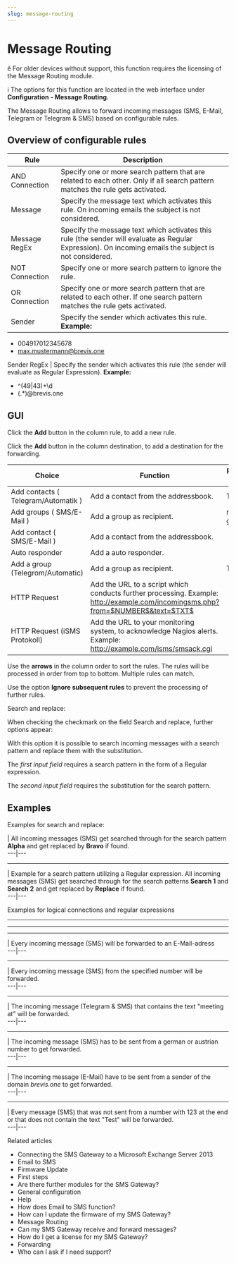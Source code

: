 ```yaml
---
slug: message-routing
---
```


# Message Routing

ê For older devices without support, this function requires the licensing of
the Message Routing module.

i The options for this function are located in the web interface under
**Configuration - Message Routing.**

The Message Routing allows to forward incoming messages (SMS, E-Mail, Telegram
or Telegram & SMS) based on configurable rules.

## Overview of configurable rules

**Rule** | **Description**  
---|---  
AND Connection  | Specify one or more search pattern that are related to each other. Only if all search pattern matches the rule gets activated.  
Message | Specify the message text which activates this rule. On incoming emails the subject is not considered.  
Message RegEx  | Specify the message text which activates this rule (the sender will evaluate as Regular Expression). On incoming emails the subject is not considered.  
NOT Connection  | Specify one or more search pattern to ignore the rule.  
OR Connection | Specify one or more search pattern that are related to each other. If one search pattern matches the rule gets activated.  
Sender |  Specify the sender which activates this rule. **Example:**

  * 004917012345678
  * max.mustermann@brevis.one

  
Sender RegEx  |  Specify the sender which activates this rule (the sender will evaluate as Regular Expression). **Example:**

  * ^(49|43)+\d
  * (.*)@brevis.one

  
  
## GUI

Click the **Add** button in the column rule, to add a new rule.

Click the **Add** button in the column destination, to add a destination for
the forwarding.

**Choice** | **Function** | Requires License  
---|---|---  
Add contacts ( Telegram/Automatik )  | Add a contact from the addressbook. | Telegram  
Add groups ( SMS/E-Mail )  | Add a group as recipient. | recipient groups  
Add contact ( SMS/E-Mail )  | Add a contact from the addressbook. |   
Auto responder | Add a auto responder. |   
Add a group (Telegrom/Automatic) | Add a group as recipient. | Telegram  
HTTP Request  |  Add the URL to a script which conducts further processing. Example: http://example.com/incomingsms.php?from=$NUMBER$&text=$TXT$  |   
HTTP Request (iSMS Protokoll) |  Add the URL to your monitoring system, to acknowledge Nagios alerts. Example: http://example.com/isms/smsack.cgi |   
  
Use the **arrows** in the column order to sort the rules. The rules will be
processed in order from top to bottom. Multiple rules can match.

Use the option **Ignore subsequent rules** to prevent the processing of
further rules.

Search and replace:

When checking the checkmark on the field Search and replace, further options
appear:

With this option it is possible to search incoming messages with a search
pattern and replace them with the substitution.

The _first input field_ requires a search pattern in the form of a Regular
expression.

The _second input field_ requires the substitution for the search pattern.

## Examples

Examples for search and replace:

| All incoming messages (SMS) get searched through for the search pattern
**Alpha** and get replaced by **Bravo** if found.  
---|---  
  
* * *

| Example for a search pattern utilizing a Regular expression. All incoming
messages (SMS) get searched through for the search patterns **Search 1** and
**Search 2** and get replaced by **Replace** if found.  
---|---  
  
Examples for logical connections and regular expressions

* * *

* * *

* * *

| Every incoming message (SMS) will be forwarded to an E-Mail-adress  
---|---  
  
* * *

| Every incoming message (SMS) from the specified number will be forwarded.  
---|---  
  
* * *

| The incoming message (Telegram & SMS) that contains the text "meeting at"
will be forwarded.  
---|---  
  
* * *

| The incoming message (SMS) has to be sent from a german or austrian number
to get forwarded.  
---|---  
  
* * *

| The incoming message (E-Mail) have to be sent from a sender of the domain
_brevis.one_ to get forwarded.  
---|---  
  
* * *

| Every message (SMS) that was not sent from a number with 123 at the end or
that does not contain the text "Test" will be forwarded.  
---|---  
  
Related articles

  * Connecting the SMS Gateway to a Microsoft Exchange Server 2013
  * Email to SMS
  * Firmware Update
  * First steps 
  * Are there further modules for the SMS Gateway?
  * General configuration
  * Help
  * How does Email to SMS function?
  * How can I update the firmware of my SMS Gateway?
  * Message Routing
  * Can my SMS Gateway receive and forward messages?
  * How do I get a license for my SMS Gateway?
  * Forwarding
  * Who can I ask if I need support?

